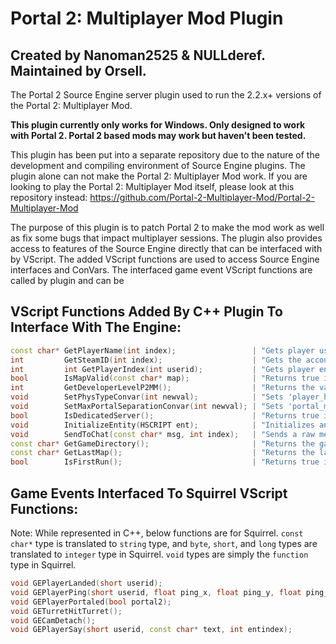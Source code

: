 # Portal 2: Multiplayer Mod Plugin

## **Created by Nanoman2525 & NULLderef. Maintained by Orsell.**

The Portal 2 Source Engine server plugin used to run the 2.2.x+ versions of the Portal 2: Multiplayer Mod.

**This plugin currently only works for Windows. Only designed to work with Portal 2. Portal 2 based mods may work but haven't been tested.**

This plugin has been put into a separate repository due to the nature of the development and compiling environment of Source Engine plugins. The plugin alone can not make the Portal 2: Multiplayer Mod work. If you are looking to play the Portal 2: Multiplayer Mod itself, please look at this repository instead: <https://github.com/Portal-2-Multiplayer-Mod/Portal-2-Multiplayer-Mod>

The purpose of this plugin is to patch Portal 2 to make the mod work as well as fix some bugs that impact multiplayer sessions. The plugin also provides access to features of the Source Engine directly that can be interfaced with by VScript. The added VScript functions are used to access Source Engine interfaces and ConVars. The interfaced game event VScript functions are called by plugin and can be 

## VScript Functions Added By C++ Plugin To Interface With The Engine:

```c++
const char* GetPlayerName(int index);                 | "Gets player username by index."
int         GetSteamID(int index);                    | "Gets the account ID component of player SteamID by index."
int         int GetPlayerIndex(int userid);           | "Gets player entity index by userid."
bool        IsMapValid(const char* map);              | "Returns true is the supplied string is a valid map name."
int         GetDeveloperLevelP2MM();                  | "Returns the value of ConVar p2mm_developer."
void        SetPhysTypeConvar(int newval);            | "Sets 'player_held_object_use_view_model' to the supplied integer value."
void        SetMaxPortalSeparationConvar(int newval); | "Sets 'portal_max_separation_force' to the supplied integer value."
bool        IsDedicatedServer();                      | "Returns true if this is a dedicated server."
void        InitializeEntity(HSCRIPT ent);            | "Initializes an entity."
void        SendToChat(const char* msg, int index);   | "Sends a raw message to the chat HUD."
const char* GetGameDirectory();                       | "Returns the game directory."
const char* GetLastMap();                             | "Returns the last map recorded by the launcher's Last Map system."
bool        IsFirstRun();                             | "Returns true if this is the first map ever run during the game session."
```

## Game Events Interfaced To Squirrel VScript Functions:

Note: While represented in C++, below functions are for Squirrel. `const char*` type is translated to `string` type, and `byte`, `short`, and `long` types are translated to `integer` type in Squirrel. `void` types are simply the `function` type in Squirrel.

```c++
void GEPlayerLanded(short userid);                                         | "Called whenever a player lands on the ground. Game event: 'portal_player_touchedground'"
void GEPlayerPing(short userid, float ping_x, float ping_y, float ping_z); | "Called whenever a player pings. Game event: 'portal_player_ping'"
void GEPlayerPortaled(bool portal2);                                       | "Called whenever a player goes through a portal. `portal2` is false when portal1/blue portal is entered. Game event: 'portal_player_portaled'"
void GETurretHitTurret();                                                  | "Called whenever a turret hits another turret. Game event: 'turret_hit_turret'"
void GECamDetach();                                                        | "Called whenever a camera is detached from a surface. Game event: 'security_camera_detached'"
void GEPlayerSay(short userid, const char* text, int entindex);            | "Called whenever a player inputs a chat message. Game event: 'player_say'"

```
